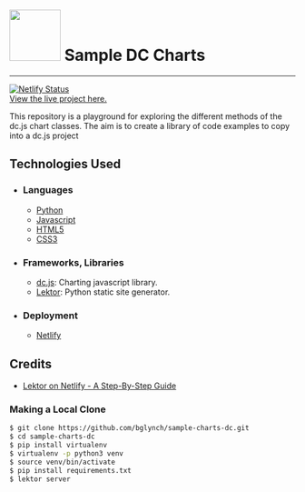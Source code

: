 
# <img src="https://dc-js.github.io/dc.js/dc.logo.png" height=90> Sample DC Charts
---  
[![Netlify Status](https://api.netlify.com/api/v1/badges/7201e9da-be5f-4207-8bd3-bb7c48e1838d/deploy-status)](https://app.netlify.com/sites/bglynch-dc-charts/deploys)  
[View the live project here.](https://bglynch-dc-charts.netlify.app/)  

This repository is a playground for exploring the different methods of the dc.js chart classes.
The aim is to create a library of code examples to copy into a dc.js project

## Technologies Used
- ### Languages
    - [Python](https://www.python.org/)
    - [Javascript](https://www.javascript.com/)
    - [HTML5](https://en.wikipedia.org/wiki/HTML5)
    - [CSS3](https://en.wikipedia.org/wiki/Cascading_Style_Sheets)
- ### Frameworks, Libraries
    - [dc.js](https://dc-js.github.io/dc.js/): Charting javascript library.
    - [Lektor](https://www.getlektor.com/): Python static site generator.
- ### Deployment
    - [Netlify](https://www.netlify.com/)

## Credits
- [Lektor on Netlify - A Step-By-Step Guide](https://www.netlify.com/blog/2016/05/25/lektor-on-netlify-a-step-by-step-guide/)  


### Making a Local Clone
```bash
$ git clone https://github.com/bglynch/sample-charts-dc.git
$ cd sample-charts-dc
$ pip install virtualenv
$ virtualenv -p python3 venv
$ source venv/bin/activate
$ pip install requirements.txt
$ lektor server
```



